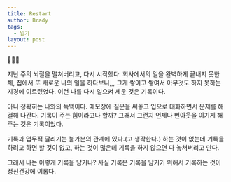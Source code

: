 ```yaml
---
title: Restart
author: Brady
tags:
  - 일기
layout: post
---
```


📝📝📝

지난 주의 뇌절을 떨쳐버리고, 다시 시작했다. 회사에서의 일을 완벽하게 끝내지 못한 체, 집에서 또 새로운 나의 일을 하다보니,,, 그게 쌓이고 쌓여서 아무것도 하지 못하는 지경에 이르렀었다. 이런 나를 다시 일으켜 세운 것은 기록이다.

아니 정확히는 나와의 독백이다. 메모장에 질문을 써놓고 입으로 대화하면서 문제를 해결해 나간다. 기록이 주는 힘이라고나 할까? 그래서 그런지 언제나 번아웃을 이기게 해주는 것은 기록이었다.

기록과 업무적 달리기는 불가분의 관계에 있다.(고 생각한다.) 하는 것이 없는데 기록을 하려고 하면 할 것이 없고, 하는 것이 많은데 기록을 하지 않으면 다 놓쳐버리고 만다.

그래서 나는 이렇게 기록을 남기나? 사실 기록은 기록을 남기기 위해서 기록하는 것이 정신건강에 이롭다.
